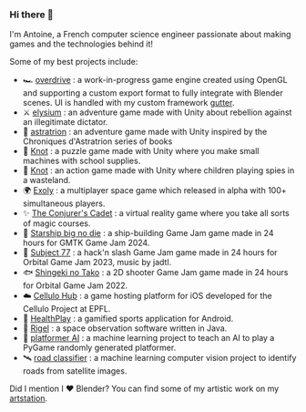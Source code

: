 ### Hi there 👋
I'm Antoine, a French computer science engineer passionate about making games and the technologies behind it!

Some of my best projects include:
- 🏎️ [overdrive](https://github.com/Zephyr75/overdrive) : a work-in-progress game engine created using OpenGL and supporting a custom export format to fully integrate with Blender scenes. UI is handled with my custom framework [gutter](https://github.com/Zephyr75/gutter).
- ⚔️ [elysium](https://github.com/Zephyr75/elysium) : an adventure game made with Unity about rebellion against an illegitimate dictator.
- :herb: [astratrion](https://github.com/Zephyr75/astratrion) : an adventure game made with Unity inspired by the Chroniques d'Astratrion series of books
- :school: [Knot](https://github.com/Zephyr75/Knot) : a puzzle game made with Unity where you make small machines with school supplies.
- :deciduous_tree: [Knot](https://github.com/Zephyr75/wasteland) : an action game made with Unity where children playing spies in a wasteland.
- :earth_africa: [Exoly](https://gamejolt.com/games/exoly/266366) : a multiplayer space game which released in alpha with 100+ simultaneous players.
- :sparkles: [The Conjurer's Cadet](https://github.com/Zephyr75/magicVR) : a virtual reality game where you take all sorts of magic courses.
- :rocket: [Starship big no die](https://github.com/Zephyr75/starship_big_no_die) : a ship-building Game Jam game made in 24 hours for GMTK Game Jam 2024.
- 🤖 [Subject 77](https://github.com/Zephyr75/OGJ_2023) : a hack'n slash Game Jam game made in 24 hours for Orbital Game Jam 2023, music by jadtl.
- :fish: [Shingeki no Tako](https://github.com/jadtl/OGJ2022) : a 2D shooter Game Jam game made in 24 hours for Orbital Game Jam 2022.
- :cloud: [Cellulo Hub](https://github.com/Cellulo-Hub-Team/Hub) : a game hosting platform for iOS developed for the Cellulo Project at EPFL.
- :running: [HealthPlay](https://github.com/HealthPlay-EPFL/Health-Play) : a gamified sports application for Android.
- :stars: [Rigel](https://github.com/Zephyr75/Rigel) : a space observation software written in Java.
- 🧠 [platformer AI](https://github.com/Zephyr75/platformerAI) : a machine learning project to teach an AI to play a PyGame randomly generated platformer.
- 🛰️ [road classifier](https://github.com/Zephyr75/road_classifier) : a machine learning computer vision project to identify roads from satellite images.

Did I mention I ❤️ Blender?
You can find some of my artistic work on my [artstation](https://www.artstation.com/zephyr74).

<!--
**Zephyr75/Zephyr75** is a ✨ _special_ ✨ repository because its `README.md` (this file) appears on your GitHub profile.

Here are some ideas to get you started:

- 🔭 I’m currently working on ...
- 🌱 I’m currently learning ...
- 👯 I’m looking to collaborate on ...
- 🤔 I’m looking for help with ...
- 💬 Ask me about ...
- 📫 How to reach me: ...
- 😄 Pronouns: ...
- ⚡ Fun fact: ...
-->
